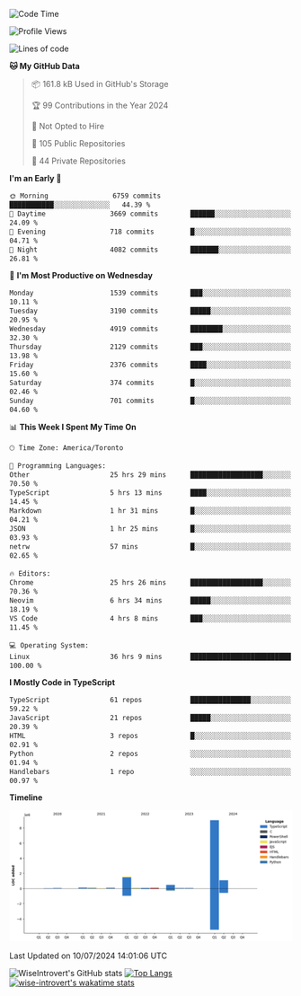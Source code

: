 <!--START_SECTION:waka-->
![Code Time](http://img.shields.io/badge/Code%20Time-1%2C874%20hrs%2055%20mins-blue)

![Profile Views](http://img.shields.io/badge/Profile%20Views-0-blue)

![Lines of code](https://img.shields.io/badge/From%20Hello%20World%20I%27ve%20Written-12.9%20million%20lines%20of%20code-blue)

**🐱 My GitHub Data** 

> 📦 161.8 kB Used in GitHub's Storage 
 > 
> 🏆 99 Contributions in the Year 2024
 > 
> 🚫 Not Opted to Hire
 > 
> 📜 105 Public Repositories 
 > 
> 🔑 44 Private Repositories 
 > 
**I'm an Early 🐤** 

```text
🌞 Morning                6759 commits        ███████████░░░░░░░░░░░░░░   44.39 % 
🌆 Daytime                3669 commits        ██████░░░░░░░░░░░░░░░░░░░   24.09 % 
🌃 Evening                718 commits         █░░░░░░░░░░░░░░░░░░░░░░░░   04.71 % 
🌙 Night                  4082 commits        ███████░░░░░░░░░░░░░░░░░░   26.81 % 
```
📅 **I'm Most Productive on Wednesday** 

```text
Monday                   1539 commits        ███░░░░░░░░░░░░░░░░░░░░░░   10.11 % 
Tuesday                  3190 commits        █████░░░░░░░░░░░░░░░░░░░░   20.95 % 
Wednesday                4919 commits        ████████░░░░░░░░░░░░░░░░░   32.30 % 
Thursday                 2129 commits        ███░░░░░░░░░░░░░░░░░░░░░░   13.98 % 
Friday                   2376 commits        ████░░░░░░░░░░░░░░░░░░░░░   15.60 % 
Saturday                 374 commits         █░░░░░░░░░░░░░░░░░░░░░░░░   02.46 % 
Sunday                   701 commits         █░░░░░░░░░░░░░░░░░░░░░░░░   04.60 % 
```


📊 **This Week I Spent My Time On** 

```text
🕑︎ Time Zone: America/Toronto

💬 Programming Languages: 
Other                    25 hrs 29 mins      ██████████████████░░░░░░░   70.50 % 
TypeScript               5 hrs 13 mins       ████░░░░░░░░░░░░░░░░░░░░░   14.45 % 
Markdown                 1 hr 31 mins        █░░░░░░░░░░░░░░░░░░░░░░░░   04.21 % 
JSON                     1 hr 25 mins        █░░░░░░░░░░░░░░░░░░░░░░░░   03.93 % 
netrw                    57 mins             █░░░░░░░░░░░░░░░░░░░░░░░░   02.65 % 

🔥 Editors: 
Chrome                   25 hrs 26 mins      ██████████████████░░░░░░░   70.36 % 
Neovim                   6 hrs 34 mins       █████░░░░░░░░░░░░░░░░░░░░   18.19 % 
VS Code                  4 hrs 8 mins        ███░░░░░░░░░░░░░░░░░░░░░░   11.45 % 

💻 Operating System: 
Linux                    36 hrs 9 mins       █████████████████████████   100.00 % 
```

**I Mostly Code in TypeScript** 

```text
TypeScript               61 repos            ███████████████░░░░░░░░░░   59.22 % 
JavaScript               21 repos            █████░░░░░░░░░░░░░░░░░░░░   20.39 % 
HTML                     3 repos             █░░░░░░░░░░░░░░░░░░░░░░░░   02.91 % 
Python                   2 repos             ░░░░░░░░░░░░░░░░░░░░░░░░░   01.94 % 
Handlebars               1 repo              ░░░░░░░░░░░░░░░░░░░░░░░░░   00.97 % 
```



**Timeline**

![Lines of Code chart](https://raw.githubusercontent.com/wise-introvert/wise-introvert/master/assets/bar_graph.png)


 Last Updated on 10/07/2024 14:01:06 UTC
<!--END_SECTION:waka-->

![WiseIntrovert's GitHub stats](https://github-readme-stats.vercel.app/api?username=wise-introvert&count_private=true&show_icons=true)
[![Top Langs](https://github-readme-stats.vercel.app/api/top-langs/?username=wise-introvert&langs_count=10)](https://github.com/anuraghazra/github-readme-stats)
[![wise-introvert's wakatime stats](https://github-readme-stats.vercel.app/api/wakatime?username=wiseintrovert)](https://github.com/anuraghazra/github-readme-stats)
